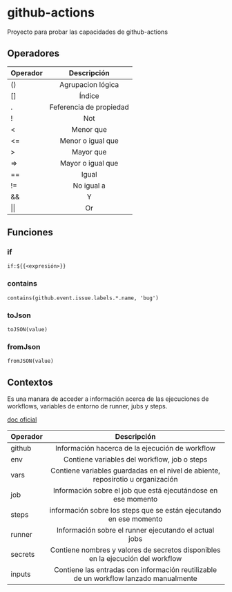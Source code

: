 # github-actions

Proyecto para probar las capacidades de github-actions

## Operadores

| Operador  | Descripción         |
| --------- |:-------------:|
| ()        | Agrupacion lógica   |
| []        | Índice              |
| .         | Feferencia de propiedad |
| !         | Not                 |
| <         | Menor que           |
| <=        | Menor o igual que   |
| >         | Mayor que           |
| =>        | Mayor o igual que   |
| ==        | Igual               |
| !=        | No igual a          |
| &&        | Y                   |
| \|\|       | Or                 |

## Funciones

### if
```
if:${{<expresión>}}
```
### contains
```
contains(github.event.issue.labels.*.name, 'bug')
```

### toJson
```
toJSON(value)
```

### fromJson
```
fromJSON(value)
```

## Contextos

Es una manara de acceder a información acerca de las ejecuciones de workflows, variables de entorno de runner, jubs y steps.

[doc oficial](https://docs.github.com/en/actions/writing-workflows/choosing-what-your-workflow-does/accessing-contextual-information-about-workflow-runs)

| Operador  | Descripción |
| --------- |:-------------:|
| github | Información hacerca de la ejecución de workflow |
| env | Contiene variables del workflow, job o steps |
| vars | Contiene variables guardadas en el nivel de abiente, reposirotio u organización |
| job | Información sobre el job que está ejecutándose en ese momento |
| steps | información sobre los steps que se están ejecutando en ese momento |
| runner | Información sobre el runner ejecutando el actual jobs |
| secrets | Contiene nombres y valores de secretos disponibles en la ejecución del workflow |
| inputs | Contiene las entradas con información reutilizable de un workflow lanzado manualmente |

